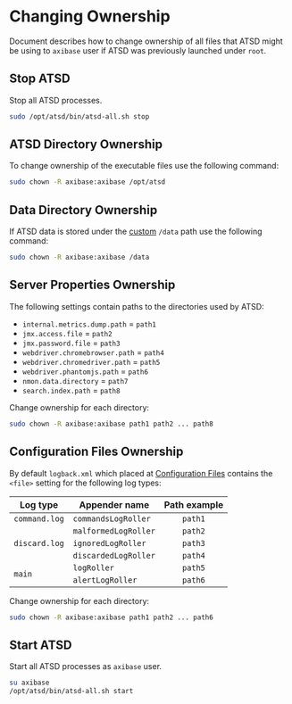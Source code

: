 # Changing Ownership

Document describes how to change ownership of all files that ATSD might be using to `axibase` user if ATSD was previously launched under `root`.

## Stop ATSD

Stop all ATSD processes.

```bash
sudo /opt/atsd/bin/atsd-all.sh stop
```

## ATSD Directory Ownership

To change ownership of the executable files use the following command:

```bash
sudo chown -R axibase:axibase /opt/atsd
```

## Data Directory Ownership

If ATSD data is stored under the [custom](changing-data-directory.md#changing-the-directory-where-data-is-stored) `/data` path use the following command:

```bash
sudo chown -R axibase:axibase /data
```

## Server Properties Ownership

The following settings contain paths to the directories used by ATSD:

* `internal.metrics.dump.path` = `path1`
* `jmx.access.file` = `path2`
* `jmx.password.file` = `path3`
* `webdriver.chromebrowser.path` = `path4`
* `webdriver.chromedriver.path` = `path5`
* `webdriver.phantomjs.path` = `path6`
* `nmon.data.directory` = `path7`
* `search.index.path` = `path8`

Change ownership for each directory:

```bash
sudo chown -R axibase:axibase path1 path2 ... path8
```

## Configuration Files Ownership

By default `logback.xml` which placed at [Configuration Files](editing-configuration-files.md#editing-configuration-files) contains the `<file>` setting for the following log types:

<table>
  <thead>
    <tr>
      <th>Log type</th>
      <th>Appender name</th>
      <th>Path example</th>
    </tr>
  </thead>
  <tbody>
    <tr>
      <td><code>command.log</code></td>
      <td><code>commandsLogRoller</code></td>
      <td align="center"><code>path1</code></td>
    </tr>
    <tr>
      <td rowspan=3><code>discard.log</code></td>
      <td><code>malformedLogRoller</code></td>
      <td align="center"><code>path2</code></td>
    </tr>
    <tr>
      <td><code>ignoredLogRoller</code></td>
      <td align="center"><code>path3</code></td>
    </tr>
    <tr>
      <td><code>discardedLogRoller</code></td>
      <td align="center"><code>path4</code></td>
    </tr>
    <tr>
      <td rowspan=2><code>main</code></td>
      <td><code>logRoller</code></td>
      <td align="center"><code>path5</code></td>
    </tr>
    <tr>
      <td><code>alertLogRoller</code></td>
      <td align="center"><code>path6</code></td>
    </tr>
  </tbody>
</table>

Change ownership for each directory:

```bash
sudo chown -R axibase:axibase path1 path2 ... path6
```

## Start ATSD

Start all ATSD processes as `axibase` user.

```bash
su axibase
/opt/atsd/bin/atsd-all.sh start
```